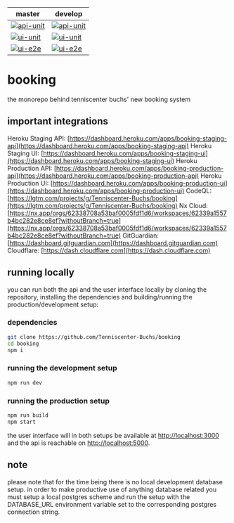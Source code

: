 | master       | develop   |
|--------------|-----------|
| [![api-unit](https://github.com/Tenniscenter-Buchs/booking/actions/workflows/api-unit.yml/badge.svg?branch=master)](https://github.com/Tenniscenter-Buchs/booking/actions/workflows/api-unit.yml) | [![api-unit](https://github.com/Tenniscenter-Buchs/booking/actions/workflows/api-unit.yml/badge.svg?branch=develop)](https://github.com/Tenniscenter-Buchs/booking/actions/workflows/api-unit.yml) |
| [![ui-unit](https://github.com/Tenniscenter-Buchs/booking/actions/workflows/ui-unit.yml/badge.svg?branch=master)](https://github.com/Tenniscenter-Buchs/booking/actions/workflows/ui-unit.yml) | [![ui-unit](https://github.com/Tenniscenter-Buchs/booking/actions/workflows/ui-unit.yml/badge.svg?branch=develop)](https://github.com/Tenniscenter-Buchs/booking/actions/workflows/ui-unit.yml) |
| [![ui-e2e](https://github.com/Tenniscenter-Buchs/booking/actions/workflows/ui-e2e.yml/badge.svg?branch=master)](https://github.com/Tenniscenter-Buchs/booking/actions/workflows/ui-e2e.yml) | [![ui-e2e](https://github.com/Tenniscenter-Buchs/booking/actions/workflows/ui-e2e.yml/badge.svg?branch=develop)](https://github.com/Tenniscenter-Buchs/booking/actions/workflows/ui-e2e.yml) |

# booking
the monorepo behind tenniscenter buchs' new booking system

## important integrations
Heroku Staging API: [https://dashboard.heroku.com/apps/booking-staging-api](https://dashboard.heroku.com/apps/booking-staging-api)
Heroku Staging UI: [https://dashboard.heroku.com/apps/booking-staging-ui](https://dashboard.heroku.com/apps/booking-staging-ui)
Heroku Production API: [https://dashboard.heroku.com/apps/booking-production-api](https://dashboard.heroku.com/apps/booking-production-api)
Heroku Production UI: [https://dashboard.heroku.com/apps/booking-production-ui](https://dashboard.heroku.com/apps/booking-production-ui)
CodeQL: [https://lgtm.com/projects/g/Tenniscenter-Buchs/booking](https://lgtm.com/projects/g/Tenniscenter-Buchs/booking)
Nx Cloud: [https://nx.app/orgs/62338708a53baf0005fdf1d6/workspaces/62339a1557b4bc282e8ce8ef?withoutBranch=true](https://nx.app/orgs/62338708a53baf0005fdf1d6/workspaces/62339a1557b4bc282e8ce8ef?withoutBranch=true)
GitGuardian: [https://dashboard.gitguardian.com](https://dashboard.gitguardian.com)
Cloudflare: [https://dash.cloudflare.com](https://dash.cloudflare.com)

## running locally
you can run both the api and the user interface locally by cloning the repository, installing the dependencies and building/running the production/development setup:

### dependencies
```bash
git clone https://github.com/Tenniscenter-Buchs/booking
cd booking
npm i
```

### running the development setup
```bash
npm run dev
```

### running the production setup
```bash
npm run build
npm start
```

the user interface will in both setups be available at [http://localhost:3000](http://localhost:3000) and the api is reachable on [http://localhost:5000](http://localhost:5000).
## note
please note that for the time being there is no local development database setup. in order to make productive use of anything database related you must setup a local postgres scheme and run the setup with the DATABASE_URL environment variable set to the corresponding postgres connection string.
